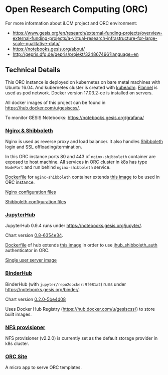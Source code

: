 # Open Research Computing (ORC)

For more information about iLCM project and ORC environment:

- https://www.gesis.org/en/research/external-funding-projects/overview-external-funding-projects/a-virtual-research-infrastructure-for-large-scale-qualitative-data/
- https://notebooks.gesis.org/about/
- http://gepris.dfg.de/gepris/projekt/324867496?language=en

## Technical Details

This ORC instance is deployed on kubernetes on bare metal machines with Ubuntu 16.04.
And kubernetes cluster is created with [kubeadm](https://kubernetes.io/docs/setup/independent/create-cluster-kubeadm/).
[Flannel](https://github.com/coreos/flannel/tree/v0.10.0) is used as pod network.
Docker version 17.03.2-ce is installed on servers.

All docker images of this project can be found in https://hub.docker.com/u/gesiscss/.

To monitor GESIS Notebooks: https://notebooks.gesis.org/grafana/

### [Nginx & Shibboleth](/nginx_shibboleth/)

Nginx is used as reverse proxy and load balancer.
It also handles [Shibboleth](https://www.shibboleth.net/) login and
SSL offloading/termination.

In this ORC instance ports 80 and 443 of `nginx-shibboleth` container are exposed to host machine.
All services in ORC cluster in k8s has type `NodePort` and run behind `nginx-shibboleth` service.

[Dockerfile](/nginx_shibboleth/docker/Dockerfile) for `nginx-shibboleth` container
extends [this image](https://github.com/gesiscss/jhub_shibboleth_auth/tree/master/docker/shibboleth)
to be used in ORC instance.

[Nginx configuration files](/nginx_shibboleth/nginx)

[Shibboleth configuration files](/nginx_shibboleth/shibboleth/conf)

### [JupyterHub](/jupyterhub)

JupyterHub 0.9.4 runs under https://notebooks.gesis.org/jupyter/. 

Chart version [0.8-6354e34](https://github.com/jupyterhub/zero-to-jupyterhub-k8s/tree/6354e34).

[Dockerfile](/jupyterhub/docker/k8s_hub) of hub
extends [this image](https://github.com/gesiscss/jhub_shibboleth_auth/tree/master/docker/k8s_hub)
in order to use [jhub_shibboleth_auth](https://github.com/gesiscss/jhub_shibboleth_auth)
authenticator in ORC.

[Single user server image](/jupyterhub/docker/singleuser)

### [BinderHub](/binderhub)

BinderHub (with `jupyter/repo2docker:9f081a2`) runs under https://notebooks.gesis.org/binder/. 

Chart version [0.2.0-5be4d08](https://github.com/jupyterhub/binderhub/tree/5be4d08)

Uses Docker Hub Registry (https://hub.docker.com/u/gesiscss/) to store built images.

### [NFS provisioner](/nfs_provisioner)

NFS provisioner (v2.2.0) is currently set as the default storage provider in k8s cluster.

### [ORC Site](/orc_site)

A micro app to serve ORC templates.